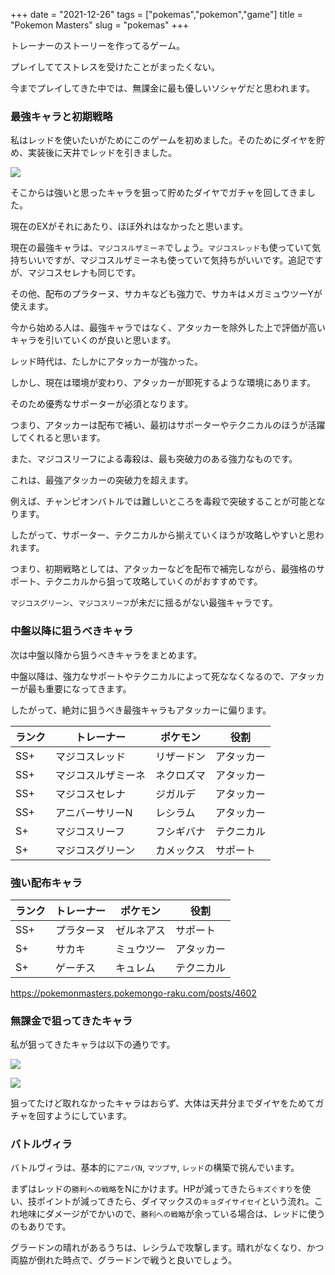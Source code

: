 +++
date = "2021-12-26"
tags = ["pokemas","pokemon","game"]
title = "Pokemon Masters"
slug = "pokemas"
+++

<style>
.containerx p img {
    width: 100%;
    padding: 0;
}
</style>

トレーナーのストーリーを作ってるゲーム。

プレイしててストレスを受けたことがまったくない。

今までプレイしてきた中では、無課金に最も優しいソシャゲだと思われます。

### 最強キャラと初期戦略

私はレッドを使いたいがためにこのゲームを初めました。そのためにダイヤを貯め、実装後に天井でレッドを引きました。

![](/games/pokemas/pokemas_00.jpg)

そこからは強いと思ったキャラを狙って貯めたダイヤでガチャを回してきました。

現在のEXがそれにあたり、ほぼ外れはなかったと思います。

現在の最強キャラは、`マジコスルザミーネ`でしょう。`マジコスレッド`も使っていて気持ちいいですが、マジコスルザミーネも使っていて気持ちがいいです。追記ですが、マジコスセレナも同じです。

その他、配布のプラターヌ、サカキなども強力で、サカキはメガミュウツーYが使えます。

今から始める人は、最強キャラではなく、アタッカーを除外した上で評価が高いキャラを引いていくのが良いと思います。

レッド時代は、たしかにアタッカーが強かった。

しかし、現在は環境が変わり、アタッカーが即死するような環境にあります。

そのため優秀なサポーターが必須となります。

つまり、アタッカーは配布で補い、最初はサポーターやテクニカルのほうが活躍してくれると思います。

また、マジコスリーフによる毒殺は、最も突破力のある強力なものです。

これは、最強アタッカーの突破力を超えます。

例えば、チャンピオンバトルでは難しいところを毒殺で突破することが可能となります。

したがって、サポーター、テクニカルから揃えていくほうが攻略しやすいと思われます。

つまり、初期戦略としては、アタッカーなどを配布で補完しながら、最強格のサポート、テクニカルから狙って攻略していくのがおすすめです。

`マジコスグリーン`、`マジコスリーフ`が未だに揺るがない最強キャラです。



### 中盤以降に狙うべきキャラ

次は中盤以降から狙うべきキャラをまとめます。

中盤以降は、強力なサポートやテクニカルによって死ななくなるので、アタッカーが最も重要になってきます。

したがって、絶対に狙うべき最強キャラもアタッカーに偏ります。

|ランク|トレーナー|ポケモン|役割|
|---|---|---|---|
|SS+|マジコスレッド|リザードン|アタッカー|
|SS+|マジコスルザミーネ|ネクロズマ|アタッカー|
|SS+|マジコスセレナ|ジガルデ|アタッカー|
|SS+|アニバーサリーN|レシラム|アタッカー|
|S+|マジコスリーフ|フシギバナ|テクニカル|
|S+|マジコスグリーン|カメックス|サポート|


### 強い配布キャラ

|ランク|トレーナー|ポケモン|役割|
|---|---|---|---|
|SS+|プラターヌ|ゼルネアス|サポート|
|S+|サカキ|ミュウツー|アタッカー|
|S+|ゲーチス|キュレム|テクニカル|


https://pokemonmasters.pokemongo-raku.com/posts/4602

### 無課金で狙ってきたキャラ

私が狙ってきたキャラは以下の通りです。

![](/games/pokemas/pokemas_01.jpg)

![](/games/pokemas/pokemas_02.jpg)

狙ってたけど取れなかったキャラはおらず、大体は天井分までダイヤをためてガチャを回すようにしています。

### バトルヴィラ

バトルヴィラは、基本的に`アニバN`, `マツブサ`, `レッド`の構築で挑んでいます。

まずはレッドの`勝利への戦略`をNにかけます。HPが減ってきたら`キズぐすり`を使い、技ポイントが減ってきたら、ダイマックスの`キョダイサイセイ`という流れ。これ地味にダメージがでかいので、`勝利への戦略`が余っている場合は、レッドに使うのもありです。

グラードンの晴れがあるうちは、レシラムで攻撃します。晴れがなくなり、かつ両脇が倒れた時点で、グラードンで戦うと良いでしょう。

